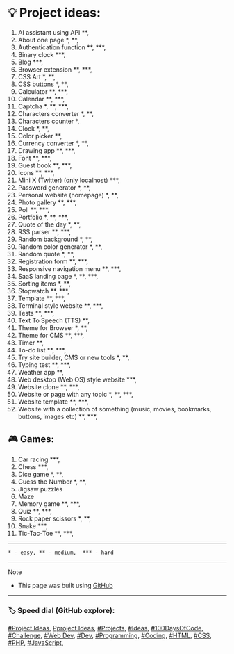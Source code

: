 <!-- Project ideas v.1.3.2 -->

# 💡 Project ideas:

1. AI assistant using API **,
1. About one page *, **,
1. Authentication function **, ***,
1. Binary clock ***,
1. Blog ***,
1. Browser extension **, ***,
1. CSS Art *, **,
1. CSS buttons *, **,
1. Calculator **, ***,
1. Calendar **, ***,
1. Captcha *, **, ***,
1. Characters converter *, **,
1. Characters counter *,
1. Clock *, **,
1. Color picker **,
1. Currency converter *, **, <!-- https://github.com/anishaswain/Simple-JS-Projects#-->
1. Drawing app **, ***,
1. Font **, ***,
1. Guest book **, ***,
1. Icons **, ***,
1. Mini X (Twitter) (only localhost) ***,
1. Password generator *, **,
1. Personal website (homepage) *, **,
1. Photo gallery  **, ***,
1. Poll **, ***,
1. Portfolio *, **, ***,
1. Quote of the day *, **,
1. RSS parser **, ***,
1. Random background *, **,
1. Random color generator *, **,
1. Random quote *, **,
1. Registration form **, ***,
1. Responsive navigation menu **, ***,<!--https://github.com/anishaswain/Simple-JS-Projects#-->
1. SaaS landing page *, **, ***,
1. Sorting items *, **,
1. Stopwatch **, ***,
1. Template **, ***,
1. Terminal style website **, ***,
1. Tests **, ***,
1. Text To Speech (TTS) **,
1. Theme for Browser *, **,
1. Theme for CMS **, ***,
1. Timer **,
1. To-do list **, ***,
1. Try site builder, CMS or new tools *, **,
1. Typing test **, ***,
1. Weather app **,
1. Web desktop (Web OS) style website ***,
1. Website clone **, ***,
1. Website or page with any topic *, **, ***,
1. Website template **, ***,
1. Website with a collection of something (music, movies, bookmarks, buttons, images etc) **, ***,


## 🎮 Games:

1. Car racing ***,
1. Chess ***,
1. Dice game *, **,
1. Guess the Number *, **,
1. Jigsaw puzzles
1. Maze
1. Memory game **, ***,
1. Quiz **, ***,
1. Rock paper scissors *, **,
1. Snake ***,
1. Tic-Tac-Toe **, ***,

---

  `* - easy, ** - medium,  *** - hard`
  
---
  
> [!NOTE]
> - This page was built using [GitHub](https://github.com/)  
  
---
  
### 🏷️ Speed dial (GitHub explore):  
[#Project Ideas](https://github.com/topics/project-ideas?s=updated),
[Pproject Ideas](https://github.com/search?q=project+ideas),
[#Projects](https://github.com/topics/projects?s=updated),
[#Ideas](https://github.com/topics/ideas?s=updated),
[#100DaysOfCode](https://github.com/topics/100daysofcode?s=updated),
[#Challenge](https://github.com/topics/challenge?s=updated),
[#Web Dev](https://github.com/topics/webdev?s=updated),
[#Dev](https://github.com/topics/dev?s=updated),
[#Programming](https://github.com/topics/programming?s=updated),
[#Coding](https://github.com/topics/coding?s=updated),
[#HTML](https://github.com/topics/HTML?s=updated),
[#CSS](https://github.com/topics/css?s=updated),
[#PHP](https://github.com/topics/php?s=updated),
[#JavaScript](https://github.com/topics/javascript?s=updated),




